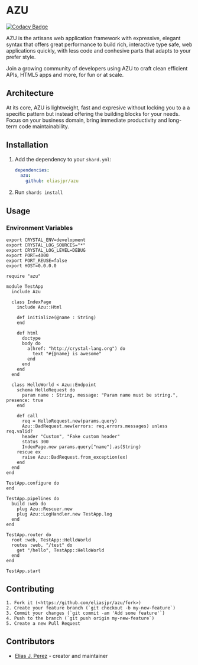 # AZU
[![Codacy Badge](https://api.codacy.com/project/badge/Grade/b58f03f01de241e0b75f222e31d905d7)](https://www.codacy.com/manual/eliasjpr/azu?utm_source=github.com&amp;utm_medium=referral&amp;utm_content=eliasjpr/azu&amp;utm_campaign=Badge_Grade)

AZU is the artisans web application framework with expressive, elegant syntax that offers great performance to build rich, interactive type safe, web applications quickly, with less code and conhesive parts that adapts to your prefer style.

Join a growing community of developers using AZU to craft clean efficient APIs, HTML5 apps and more, for fun or at scale.

## Architecture

At its core, AZU is lightweight, fast and expresive without locking you to a a specific pattern but instead offering the building blocks for your needs. Focus on your business domain, bring immediate productivity and long-term code maintainability. 

## Installation

  1.  Add the dependency to your `shard.yml`:

      ```yaml
      dependencies:
        azu:
          github: eliasjpr/azu
      ```

  2.  Run `shards install`

## Usage

### Environment Variables

```shell
export CRYSTAL_ENV=development
export CRYSTAL_LOG_SOURCES="*"
export CRYSTAL_LOG_LEVEL=DEBUG
export PORT=4000
export PORT_REUSE=false
export HOST=0.0.0.0
```

```crystal
require "azu"

module TestApp
  include Azu

  class IndexPage
    include Azu::Html
    
    def initialize(@name : String)
    end

    def html
      doctype
      body do
        a(href: "http://crystal-lang.org") do
          text "#{@name} is awesome"
        end
      end
    end
  end

  class HelloWorld < Azu::Endpoint
    schema HelloRequest do
      param name : String, message: "Param name must be string.", presence: true
    end

    def call
      req = HelloRequest.new(params.query)
      Azu::BadRequest.new(errors: req.errors.messages) unless req.valid?
      header "Custom", "Fake custom header"
      status 300
      IndexPage.new params.query["name"].as(String)
    rescue ex
      raise Azu::BadRequest.from_exception(ex)
    end
  end
end

TestApp.configure do
end

TestApp.pipelines do
  build :web do
    plug Azu::Rescuer.new
    plug Azu::LogHandler.new TestApp.log
  end
end

TestApp.router do
  root :web, TestApp::HelloWorld
  routes :web, "/test" do
    get "/hello", TestApp::HelloWorld
  end
end

TestApp.start
```

## Contributing

    1. Fork it (<https://github.com/eliasjpr/azu/fork>)
    2. Create your feature branch (`git checkout -b my-new-feature`)
    3. Commit your changes (`git commit -am 'Add some feature'`)
    4. Push to the branch (`git push origin my-new-feature`)
    5. Create a new Pull Request

## Contributors

-   [Elias J. Perez](https://github.com/eliasjpr) - creator and maintainer
